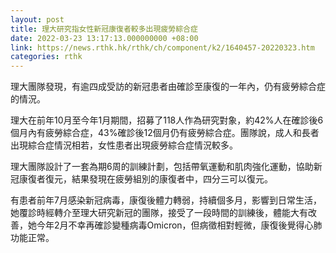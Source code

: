 ```yaml
---
layout: post
title: 理大研究指女性新冠康復者較多出現疲勞綜合症
date: 2022-03-23 13:17:13.000000000 +08:00
link: https://news.rthk.hk/rthk/ch/component/k2/1640457-20220323.htm
categories: rthk
---
```


理大團隊發現，有逾四成受訪的新冠患者由確診至康復的一年內，仍有疲勞綜合症的情況。

理大在前年10月至今年1月期間，招募了118人作為研究對象，約42%人在確診後6個月內有疲勞綜合症，43%確診後12個月仍有疲勞綜合症。團隊說，成人和長者出現綜合症情況相若，女性患者出現疲勞綜合症情況較多。

理大團隊設計了一套為期6周的訓練計劃，包括帶氧運動和肌肉強化運動，協助新冠康復者復元，結果發現在疲勞組別的康復者中，四分三可以復元。

有患者前年7月感染新冠病毒，康復後體力轉弱，持續個多月，影響到日常生活，她覆診時經轉介至理大研究新冠的團隊，接受了一段時間的訓練後，體能大有改善，她今年2月不幸再確診變種病毒Omicron，但病徵相對輕微，康復後覺得心肺功能正常。
